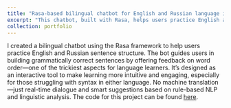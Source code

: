 ```yaml
---
title: "Rasa-based bilingual chatbot for English and Russian language interaction"
excerpt: "This chatbot, built with Rasa, helps users practice English and Russian by guiding them to build correct sentences and improve their understanding of word order in both languages. <br/><img src='/images/laptop.png' style='width: 300px; height: 200px;>"
collection: portfolio
---
```


I created a bilingual chatbot using the Rasa framework to help users practice English and Russian sentence structure. The bot guides users in building grammatically correct sentences by offering feedback on word order—one of the trickiest aspects for language learners. It’s designed as an interactive tool to make learning more intuitive and engaging, especially for those struggling with syntax in either language. No machine translation—just real-time dialogue and smart suggestions based on rule-based NLP and linguistic analysis. The code for this project can be found [here](https://github.com/thecognicode/Rasa-EN-RU-chatbot).
